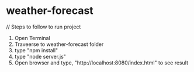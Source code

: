 # weather-forecast

// Steps to follow to run project<br>
1. Open Terminal<br>
2. Traveerse to weather-forecast folder <br>
3. type "npm install"<br>
4. type "node server.js"<br>
5. Open browser and type, "http://localhost:8080/index.html" to see result
